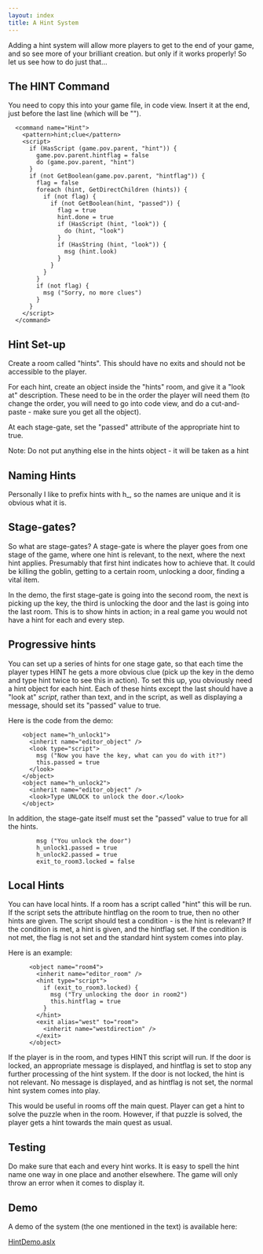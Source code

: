 ```yaml
---
layout: index
title: A Hint System
---
```


Adding a hint system will allow more players to get to the end of your game, and so see more of your brilliant creation. but only if it works properly! So let us see how to do just that...

The HINT Command
----------------

You need to copy this into your game file, in code view. Insert it at the end, just before the last line (which will be "</aslx>").

      <command name="Hint">
        <pattern>hint;clue</pattern>
        <script>
          if (HasScript (game.pov.parent, "hint")) {
            game.pov.parent.hintflag = false
            do (game.pov.parent, "hint")
          }
          if (not GetBoolean(game.pov.parent, "hintflag")) {
            flag = false
            foreach (hint, GetDirectChildren (hints)) {
              if (not flag) {
                if (not GetBoolean(hint, "passed")) {
                  flag = true
                  hint.done = true
                  if (HasScript (hint, "look")) {
                    do (hint, "look")
                  }
                  if (HasString (hint, "look")) {
                    msg (hint.look)
                  }
                }
              }
            }
            if (not flag) {
              msg ("Sorry, no more clues")
            }
          }
        </script>
      </command>

Hint Set-up
-----------

Create a room called "hints". This should have no exits and should not be accessible to the player.

For each hint, create an object inside the "hints" room, and give it a "look at" description. These need to be in the order the player will need them (to change the order, you will need to go into code view, and do a cut-and-paste - make sure you get all the object).

At each stage-gate, set the "passed" attribute of the appropriate hint to true.

Note: Do not put anything else in the hints object - it will be taken as a hint

Naming Hints
------------

Personally I like to prefix hints with h\_, so the names are unique and it is obvious what it is.

Stage-gates?
------------

So what are stage-gates? A stage-gate is where the player goes from one stage of the game, where one hint is relevant, to the next, where the next hint applies. Presumably that first hint indicates how to achieve that. It could be killing the goblin, getting to a certain room, unlocking a door, finding a vital item.

In the demo, the first stage-gate is going into the second room, the next is picking up the key, the third is unlocking the door and the last is going into the last room. This is to show hints in action; in a real game you would not have a hint for each and every step.

Progressive hints
-----------------

You can set up a series of hints for one stage gate, so that each time the player types HINT he gets a more obvious clue (pick up the key in the demo and type hint twice to see this in action). To set this up, you obviously need a hint object for each hint. Each of these hints except the last should have a "look at" *script*, rather than text, and in the script, as well as displaying a message, should set its "passed" value to true.

Here is the code from the demo:

        <object name="h_unlock1">
          <inherit name="editor_object" />
          <look type="script">
            msg ("Now you have the key, what can you do with it?")
            this.passed = true
          </look>
        </object>
        <object name="h_unlock2">
          <inherit name="editor_object" />
          <look>Type UNLOCK to unlock the door.</look>
        </object>

In addition, the stage-gate itself must set the "passed" value to true for all the hints.

            msg ("You unlock the door")
            h_unlock1.passed = true
            h_unlock2.passed = true
            exit_to_room3.locked = false

Local Hints
-----------

You can have local hints. If a room has a script called "hint" this will be run. If the script sets the attribute hintflag on the room to true, then no other hints are given. The script should test a condition - is the hint is relevant? If the condition is met, a hint is given, and the hintflag set. If the condition is not met, the flag is not set and the standard hint system comes into play.

Here is an example:

          <object name="room4">
            <inherit name="editor_room" />
            <hint type="script">
              if (exit_to_room3.locked) {
                msg ("Try unlocking the door in room2")
                this.hintflag = true
              }
            </hint>
            <exit alias="west" to="room">
              <inherit name="westdirection" />
            </exit>
          </object>

If the player is in the room, and types HINT this script will run. If the door is locked, an appropriate message is displayed, and hintflag is set to stop any further processing of the hint system. If the door is not locked, the hint is not relevant. No message is displayed, and as hintflag is not set, the normal hint system comes into play.

This would be useful in rooms off the main quest. Player can get a hint to solve the puzzle when in the room. However, if that puzzle is solved, the player gets a hint towards the main quest as usual.

Testing
-------

Do make sure that each and every hint works. It is easy to spell the hint name one way in one place and another elsewhere. The game will only throw an error when it comes to display it.

Demo
----

A demo of the system (the one mentioned in the text) is available here:

[HintDemo.aslx]({{site.baseurl}}/files/HintDemo.aslx)
